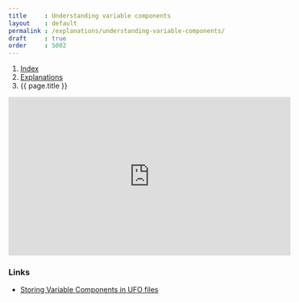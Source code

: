 ```yaml
---
title     : Understanding variable components
layout    : default
permalink : /explanations/understanding-variable-components/
draft     : true
order     : 5002
---
```


<nav aria-label="breadcrumb">
  <ol class="breadcrumb small">
    <li class="breadcrumb-item"><a href="{{ site.url }}">Index</a></li>
    <li class="breadcrumb-item"><a href="../../explanations">Explanations</a></li>
    <li class="breadcrumb-item active" aria-current="page">{{ page.title }}</li>
  </ol>
</nav>

<div class="__video-responsive">
<iframe width="560" height="315" src="https://www.youtube-nocookie.com/embed/Kf0B2IN7Ig8?si=fOR4KD-P5JErOqR4&amp;start=2528&end=2543" title="YouTube video player" frameborder="0" allow="accelerometer; autoplay; clipboard-write; encrypted-media; gyroscope; picture-in-picture; web-share" referrerpolicy="strict-origin-when-cross-origin" allowfullscreen></iframe>
</div>


### Links

- [Storing Variable Components in UFO files](http://github.com/googlefonts/variable-components-in-ufo)